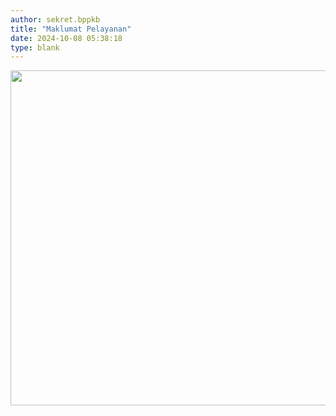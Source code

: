 ```yaml
---
author: sekret.bppkb
title: "Maklumat Pelayanan"
date: 2024-10-08 05:38:18
type: blank
---
```

<p><img src="/images/CqVZALk967wuUOid2KWq.jpg" width="635" height="536" alt="" /></p>
